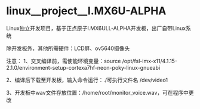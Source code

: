 # linux__project__I.MX6U-ALPHA
Linux独立开发项目，基于正点原子I.MX6ULL-ALPHA开发板，出厂自带Linux系统

除开发板外，其他所需硬件：LCD屏、ov5640摄像头


注意：
1、交叉编译前，需使能环境变量：source /opt/fsl-imx-x11/4.1.15-2.1.0/environment-setup-cortexa7hf-neon-poky-linux-gnueabi

2、编译后下载至开发板，输入命令运行：./可执行文件名 /dev/video1

3、开发板中wav文件存放位置：/home/root/monitor_voice.wav，可在程序中更改
